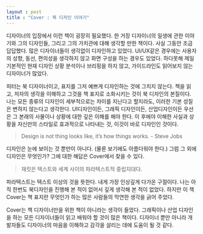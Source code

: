 ```yaml
---
layout : post
title : "Cover : 북 디자인 이야기"
---
```


디자이너의 입장에서 이런 책이 굉장히 필요했다. 한 거장 디자이너의 일생에 관한 이야기와 그의 디자인들, 그리고 그의 가치관에 대해 생각할 만한 책이다.
사실 그동안 조금 답답했다. 많은 디자이너들이 생각없이 디자인하고 있었다. UI/UX같은 경우에는 사용자의 성향, 동선, 편의성을 생각하지 않고 화면 구성을 하는 경우도 있었다. 하다못해 제일 기본적인 현재 디자인 상황 분석이나 브리핑을 하지 않고, 가이드라인도 읽어보지 않는 디자이너가 많았다.

피터는 북 디자이너이고, 표지를 그저 예쁘게 디자인하는 것에 그치지 않는다. 책을 읽고, 저자의 생각을 이해하고 그것을 책 표지로 소화시키는 것이 북 디자인의 본질이다. 나는 모든 종류의 디자인이 세부적으로는 차이를 지닌다고 할지라도, 이러한 기본 성질은 변하지 않는다고 생각한다. UI디자인이든, 그래픽 디자인이든, 산업디자인이든 우선은 그 본래의 사물이나 상황에 대한 깊은 이해를 해야 한다. 이 후에야 이해한 사실과 상황을 자신만의 스타일로 효과적으로 나타내는 것, 이것이 바로 디자인인 것이다.

>Design is not thing looks like, it’s how things works. - Steve Jobs 

디자인은 눈에 보이는 것 뿐만이 아니다. (물론 보기에도 아름다워야 한다.) 그럼 그 외에 디자인은 무엇인가? 그에 대한 해답은 Cover에서 찾을 수 있다.

>재킷은 텍스트와 세계 사이의 파라텍스트적 중립지대다.  

파라텍스트는 텍스트 이상의 것을 뜻한다. 내게 가장 인상깊게 다가온 구절이다. 나는 아직 한번도 북디자인을 진행해 본 적이 없어서 깊게 생각해 본 적이 없었다. 하지만 이 책 Cover는 책 표지란 무엇인가 하는 많은 사람들의 막연한 생각을 긁어 주었다. 

Cover는 책 디자이너만을 위한 책이 아니라는 생각이 들었다. 그래픽이나 산업 디자인을 하는 모든 디자이너들이 읽고 배워야 할 것이 많은 책이다. 디자이너 뿐만 아니라 개발자들도 디자이너의 마음을 이해하고 감각을 살리는 데에 도움이 될 것 같다.
